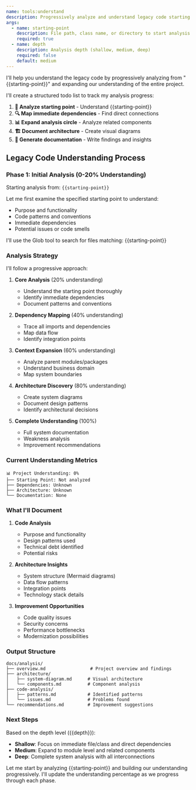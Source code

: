 ```yaml
---
name: tools:understand
description: Progressively analyze and understand legacy code starting from a specific point
args:
  - name: starting-point
    description: File path, class name, or directory to start analysis from
    required: true
  - name: depth
    description: Analysis depth (shallow, medium, deep)
    required: false
    default: medium
---
```


I'll help you understand the legacy code by progressively analyzing from "{{starting-point}}" and expanding our understanding of the entire project.

I'll create a structured todo list to track my analysis progress:

1. **🎯 Analyze starting point** - Understand {{starting-point}}
2. **🔍 Map immediate dependencies** - Find direct connections
3. **📊 Expand analysis circle** - Analyze related components
4. **🏗️ Document architecture** - Create visual diagrams
5. **📝 Generate documentation** - Write findings and insights

## Legacy Code Understanding Process

### Phase 1: Initial Analysis (0-20% Understanding)

Starting analysis from: `{{starting-point}}`

Let me first examine the specified starting point to understand:
- Purpose and functionality
- Code patterns and conventions
- Immediate dependencies
- Potential issues or code smells

I'll use the Glob tool to search for files matching: {{starting-point}}

### Analysis Strategy

I'll follow a progressive approach:

1. **Core Analysis** (20% understanding)
   - Understand the starting point thoroughly
   - Identify immediate dependencies
   - Document patterns and conventions

2. **Dependency Mapping** (40% understanding)
   - Trace all imports and dependencies
   - Map data flow
   - Identify integration points

3. **Context Expansion** (60% understanding)
   - Analyze parent modules/packages
   - Understand business domain
   - Map system boundaries

4. **Architecture Discovery** (80% understanding)
   - Create system diagrams
   - Document design patterns
   - Identify architectural decisions

5. **Complete Understanding** (100%)
   - Full system documentation
   - Weakness analysis
   - Improvement recommendations

### Current Understanding Metrics

```
📊 Project Understanding: 0%
├── Starting Point: Not analyzed
├── Dependencies: Unknown
├── Architecture: Unknown
└── Documentation: None
```

### What I'll Document

1. **Code Analysis**
   - Purpose and functionality
   - Design patterns used
   - Technical debt identified
   - Potential risks

2. **Architecture Insights**
   - System structure (Mermaid diagrams)
   - Data flow patterns
   - Integration points
   - Technology stack details

3. **Improvement Opportunities**
   - Code quality issues
   - Security concerns
   - Performance bottlenecks
   - Modernization possibilities

### Output Structure

```
docs/analysis/
├── overview.md                 # Project overview and findings
├── architecture/
│   ├── system-diagram.md      # Visual architecture
│   └── components.md          # Component analysis
├── code-analysis/
│   ├── patterns.md            # Identified patterns
│   └── issues.md              # Problems found
└── recommendations.md         # Improvement suggestions
```

### Next Steps

Based on the depth level ({{depth}}):
- **Shallow**: Focus on immediate file/class and direct dependencies
- **Medium**: Expand to module level and related components
- **Deep**: Complete system analysis with all interconnections

Let me start by analyzing {{starting-point}} and building our understanding progressively. I'll update the understanding percentage as we progress through each phase.
